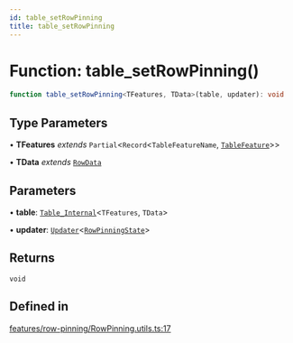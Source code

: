 ```yaml
---
id: table_setRowPinning
title: table_setRowPinning
---
```


# Function: table\_setRowPinning()

```ts
function table_setRowPinning<TFeatures, TData>(table, updater): void
```

## Type Parameters

• **TFeatures** *extends* `Partial`\<`Record`\<`TableFeatureName`, [`TableFeature`](../interfaces/tablefeature.md)\>\>

• **TData** *extends* [`RowData`](../type-aliases/rowdata.md)

## Parameters

• **table**: [`Table_Internal`](../type-aliases/table_internal.md)\<`TFeatures`, `TData`\>

• **updater**: [`Updater`](../type-aliases/updater.md)\<[`RowPinningState`](../interfaces/rowpinningstate.md)\>

## Returns

`void`

## Defined in

[features/row-pinning/RowPinning.utils.ts:17](https://github.com/TanStack/table/blob/main/packages/table-core/src/features/row-pinning/RowPinning.utils.ts#L17)
